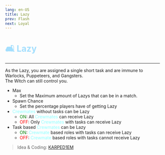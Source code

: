 ```yaml
---
lang: en-US
title: Lazy
prev: Flash
next: Loyal
---
```


# <font color=#a4dffe>🛋️ <b>Lazy</b></font> <Badge text="Helpful" type="tip" vertical="middle"/>

***

As the Lazy, you are assigned a single short task and are immune to Warlocks, Puppeteers, and Gangsters.<br>
The Witch can still control you.

- Max
  - Set the Maximum amount of Lazys that can be in a match.
- Spawn Chance
  - Set the percentage players have of getting Lazy
- <font color=#8cffff>Crewmates</font> without tasks can be Lazy
  - <font color=green>ON</font>: All <font color=#8cffff>Crewmates</font> can receive Lazy
  - <font color=red>OFF</font>: Only <font color=#8cffff>Crewmates</font> with tasks can receive Lazy
- Task based <font color=#8cffff>Crewmates</font> can be Lazy
  - <font color=green>ON</font>: <font color=#8cffff>Crewmate</font> based roles with tasks can receive Lazy
  - <font color=red>OFF</font>: <font color=#8cffff>Crewmate</font> based roles with tasks cannot receive Lazy

> Idea & Coding: [KARPED1EM](https://github.com/KARPED1EM)
